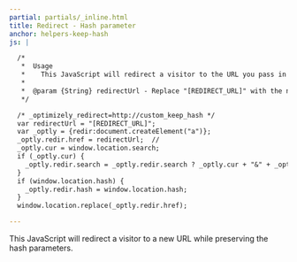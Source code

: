 ```yaml
---
partial: partials/_inline.html
title: Redirect - Hash parameter
anchor: helpers-keep-hash
js: |

  /*
   *  Usage
   *    This JavaScript will redirect a visitor to the URL you pass in while preserving all hash parameters.  Be sure to include the protocol in the [REDIRECT_URL]
   *
   *  @param {String} redirectUrl - Replace "[REDIRECT_URL]" with the new URL.
   */

  /* _optimizely_redirect=http://custom_keep_hash */
  var redirectUrl = "[REDIRECT_URL]";
  var _optly = {redir:document.createElement("a")};
  _optly.redir.href = redirectUrl;  //
  _optly.cur = window.location.search;
  if (_optly.cur) {
    _optly.redir.search = _optly.redir.search ? _optly.cur + "&" + _optly.redir.search.slice(1) : _optly.cur;
  }
  if (window.location.hash) {
    _optly.redir.hash = window.location.hash;
  }
  window.location.replace(_optly.redir.href);

---
```


This JavaScript will redirect a visitor to a new URL while preserving the hash parameters.
